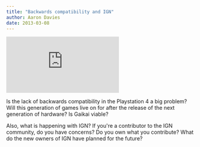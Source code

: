 ```yaml
---
title: "Backwards compatibility and IGN"
author: Aaron Davies
date: 2013-03-08
---
```


<div class="youtube">
	<iframe class="youtube-player" type="text/html" src="https://www.youtube.com/embed/dyEhxX7a-8Y?start=0" frameborder="0" allowfullscreen=""></iframe>
</div>

Is the lack of backwards compatibility in the Playstation 4 a big problem? Will this generation of games live on for after the release of the next generation of hardware? Is Gaikai viable?

Also, what is happening with IGN? If you're a contributor to the IGN community, do you have concerns? Do you own what you contribute? What do the new owners of IGN have planned for the future?
